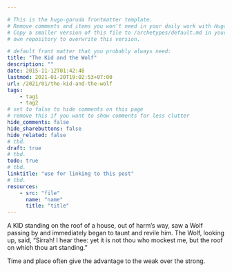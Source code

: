 ```yaml
---

# This is the hugo-garuda frontmatter template.
# Remove comments and items you won't need in your daily work with Hugo.
# Copy a smaller version of this file to /archetypes/default.md in your
# own repository to overwrite this version.

# default front matter that you probably always need:
title: "The Kid and the Wolf"
description: ""
date: 2015-11-12T01:42:48
lastmod: 2021-01-20T19:02:53+07:00
url: /2021/01/the-kid-and-the-wolf
tags:
    - tag1
    - tag2
# set to false to hide comments on this page
# remove this if you want to show comments for less clutter
hide_comments: false
hide_sharebuttons: false
hide_related: false
# tbd.
draft: true
# tbd.
todo: true
# tbd.
linktitle: "use for linking to this post"
# tbd.
resources:
    - src: "file"
      name: "name"
      title: "title"
---
```

A KID standing on the roof of a house, out of harm’s way, saw a Wolf passing by and immediately began to taunt and revile him. The Wolf, looking up, said, “Sirrah! I hear thee: yet it is not thou who mockest me, but the roof on which thou art standing.”

Time and place often give the advantage to the weak over the strong.
